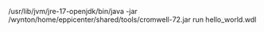 /usr/lib/jvm/jre-17-openjdk/bin/java -jar /wynton/home/eppicenter/shared/tools/cromwell-72.jar run hello_world.wdl

